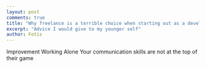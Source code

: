```yaml
---
layout: post
comments: true
title: "Why freelance is a terrible choice when starting out as a developer"
excerpt: "Advice I would give to my younger self"
author: Fotis
---
```

Improvement
Working Alone
Your communication skills are not at the top of their game
